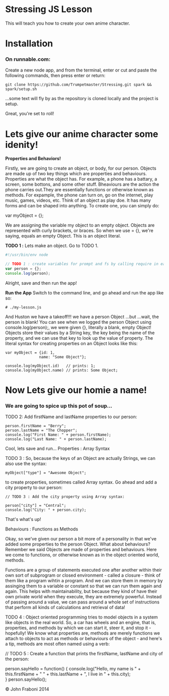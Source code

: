 Stressing JS Lesson
=======================
This will teach you how to create your own anime character.  

# Installation

### On runnable.com:
Create a new node app, and from the terminal, enter or cut and paste the following commands, then press enter or return:
    
    git clone https://github.com/Trumpetmaster/Stressing.git spark && spark/setup.sh
    
...some text will fly by as the repository is cloned locally and the project is setup.

Great, you're set to roll!

 
# Lets give our anime character some idenity!

**Properties and Behaviors!**

Firstly, we are going to create an object, or body, for our person. Objects are made up of two key things which 
are properties and behaviours. Properties are what the object has. For example, a phone has a battary, a screen,
some bottons, and some other stuff. Bheaviours are the action the phone carries out.They are essentially 
functions or otherwise known as methods. For expample, the phone can turn on, go on the internet, play music,
games, videos, etc. Think of an object as play doe. It has many forms and can be shaped into anything. 
To create one, you can simply do:

var myObject = {};

We are assigning the variable my object to an empty object. Objects are represented with curly brackets, or 
braces. So when we use = {}, we're saying, equals an empty Object. This is an object literal. 


**TODO 1 :** Lets make an object. Go to TODO 1.


```javascript
#!/usr/bin/env node

// TODO 1 : create variables for prompt and fs by calling require in each respective module:
var person = {};
console.log(person);

```
Alright, save and then run the app!


**Run the App** Switch to the command line, and go ahead and run the app like so:

    # ./my-lesson.js
    
    
 And Huston we have a takeoff!!! we have a person Object ...but ...wait, the person is blank! 
 You can see when we logged the person Object using console.log(person);, we were given {}, literally a blank,
 empty Object! Objects store their values by a String key, the key being the name of the property, and we 
 can use that key to look up the value of property. The literal syntax for creating properties on an Object 
 looks like this:
 
 ```
 var myObject = {id: 1, 
                name: "Some Object"};

console.log(myObject.id)   // prints: 1;
console.log(myObject.name) // prints: Some Object;

```
# Now Lets give our homie a name!
### We are going to spice up this pot of soup...

TODO 2: Add firstName and lastName properties to our person:
```
person.firstName = "Berry";
person.lastName = "The Chopper";
console.log("First Name: " + person.firstName);
console.log("Last Name: " + person.lastName);
```

Cool, lets save and run... 
Properties : Array Syntax

TODO 3 : So, because the keys of an Object are actually Strings, we can also use the syntax:

```
myObject["type"] = "Awesome Object"; 

```
to create properties, sometimes called Array syntax. Go ahead and add a 
city property to our person:

```
// TODO 3 : Add the city property using Array syntax:

person["city"] = "Central";
console.log("City: " + person.city);

```
 That's what's up!
 
 Behaviours : Functions as Methods

Okay, so we've given our person a bit more of a personality in that we've added some properties to the person
Object. What about behaviours? Remember we said Objects are made of properties and behaviours. Here we come 
to functions, or otherwise known as in the object oriented world, methods.

Functions are a group of statements executed one after another within their own sort of subprogram or closed 
environment - called a closure - think of them like a program wihtin a program. And we can store them in 
memory by assinging them to a variable or constant so that we can run them again and again. This helps with 
maintainability, but because they kind of have their own private world when they execute, they are extremely
powerful. Instead of passing around a value, we can pass around a whole set of instructions that perform all
kinds of calculations and retrieval of data!

TODO 4 : Object oriented programming tries to model objects in a system like objects in the real world. So,
a car has wheels and an engine, that is, properties, and methods by which we can start it, steer it, and 
stop it - hopefully! We know what properties are, methods are merely functions we attach to objects to act as
methods or behaviours of the object - and here's a tip, methods are most often named using a verb:

// TODO 5 : Create a function that prints the firstName, lastName and city of the person:

person.sayHello = function() {
  console.log("Hello, my name is " + this.firstName + " " + this.lastName + ", I live in " + this.city);  
}
person.sayHello();

&copy; John Fraboni 2014